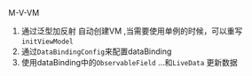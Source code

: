  M-V-VM
1. 通过泛型加反射 自动创建VM ,当需要使用单例的时候，可以重写`initViewModel`
2. 通过`DataBindingConfig`来配置dataBinding
3. 使用dataBinding中的`ObservableField` ...和`LiveData` 更新数据
